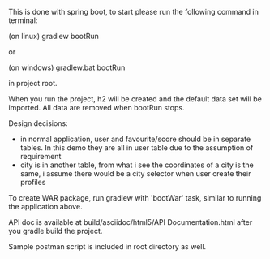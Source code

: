 This is done with spring boot, to start please run the following command in terminal:

(on linux) gradlew bootRun 

or

(on windows) gradlew.bat bootRun

in project root.

When you run the project, h2 will be created and the default data set will be imported. All data are removed when bootRun stops.

Design decisions:
- in normal application, user and favourite/score should be in separate tables. In this demo they are all in user table due to the assumption of requirement
- city is in another table, from what i see the coordinates of a city is the same, i assume there would be a city selector when user create their profiles

To create WAR package, run gradlew with 'bootWar' task, similar to running the application above.

API doc is available at build/asciidoc/html5/API Documentation.html after you gradle build the project.

Sample postman script is included in root directory as well.
